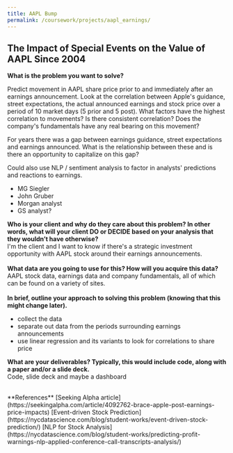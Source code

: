 ```yaml
---
title: AAPL Bump
permalink: /coursework/projects/aapl_earnings/
---
```


## The Impact of Special Events on the Value of AAPL Since 2004

**What is the problem you want to solve?**
<p>Predict movement in AAPL share price prior to and immediately after an earnings announcement.  Look at the correlation between Apple's guidance, street expectations, the actual announced earnings and stock price over a period of 10 market days (5 prior and 5 post).  What factors have the highest correlation to movements?  Is there consistent correlation?  Does the company's fundamentals have any real bearing on this movement?</p>
  
<p>For years there was a gap between earnings guidance, street expectations and earnings announced.  What is the relationship between these and is there an opportunity to capitalize on this gap?</p>

Could also use NLP / sentiment analysis to factor in analysts' predictions and reactions to earnings.  
- MG Siegler  
- John Gruber  
- Morgan analyst  
- GS analyst?  
  
**Who is your client and why do they care about this problem? In other words, what will your client DO or DECIDE based on your analysis that they wouldn’t have otherwise?**  
I'm the client and I want to know if there's a strategic investment opportunity with AAPL stock around their earnings announcements.  
<br>
**What data are you going to use for this? How will you acquire this data?**  
AAPL stock data, earnings data and company fundamentals, all of which can be found on a variety of sites.  
<br>
**In brief, outline your approach to solving this problem (knowing that this might change later).**
- collect the data
- separate out data from the periods surrounding earnings announcements
- use linear regression and its variants to look for correlations to share price


**What are your deliverables? Typically, this would include code, along with a paper and/or a slide deck.**  
Code, slide deck and maybe a dashboard  
  
    
<br>
**References**  
[Seeking Alpha article](https://seekingalpha.com/article/4092762-brace-apple-post-earnings-price-impacts)  
[Event-driven Stock Prediction](https://nycdatascience.com/blog/student-works/event-driven-stock-prediction/)  
[NLP for Stock Analysis](https://nycdatascience.com/blog/student-works/predicting-profit-warnings-nlp-applied-conference-call-transcripts-analysis/)  